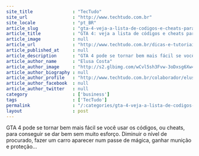 ```yaml
---
site_title               : "TecTudo"
site_url                 : "http://www.techtudo.com.br"
site_locale              : "pt_BR"
article_slug             : "gta-4-veja-a-lista-de-codigos-e-cheats-para-usar-no-game"
article_title            : "GTA 4: veja a lista de códigos e cheats para usar no game"
article_image            : null
article_url              : "http://www.techtudo.com.br/dicas-e-tutoriais/noticia/2013/11/gta-4-veja-lista-de-codigos-e-cheats-para-usar-no-game.html"
article_published_at     : null
article_description      : "GTA 4 pode se tornar bem mais fácil se você usar os códigos, ou cheats, para conseguir se dar bem sem muito esforço. Diminuir o nível de procurado, fazer um carro aparecer num passe de mágica, ganhar munição e proteção..."
article_author_name      : "Elusa Costa"
article_author_image     : "http://s2.glbimg.com/wCvl5sh3Fvw-3oDxsg6Xw4uc3X8=/30x30/s2.glbimg.com/n1cnT0TvBDhpJIGDdYmzcZUKJdU=/0x0:170x170/140x140/s.glbimg.com/po/tt2/f/original/2014/01/13/elusa_costa.png"
article_author_biography : null
article_author_profile   : "http://www.techtudo.com.br/colaborador/elusa-costa.html"
article_author_facebook  : null
article_author_twitter   : null
category                 : ['business']
tags                     : ['TecTudo']
permalink                : "/:categories/gta-4-veja-a-lista-de-codigos-e-cheats-para-usar-no-game/"
layout                   : post
---
```


GTA 4 pode se tornar bem mais fácil se você usar os códigos, ou cheats, para conseguir se dar bem sem muito esforço. Diminuir o nível de procurado, fazer um carro aparecer num passe de mágica, ganhar munição e proteção...
